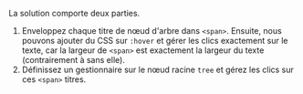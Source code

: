 La solution comporte deux parties.

1. Enveloppez chaque titre de nœud d'arbre dans `<span>`. Ensuite, nous pouvons ajouter du CSS sur `:hover` et gérer les clics exactement sur le texte, car la largeur de `<span>` est exactement la largeur du texte (contrairement à sans elle).
2. Définissez un gestionnaire sur le nœud racine `tree` et gérez les clics sur ces `<span>` titres.
